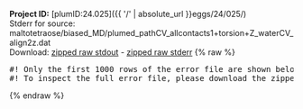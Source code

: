 **Project ID:** [plumID:24.025]({{ '/' | absolute_url }}eggs/24/025/)  
Stderr for source:  maltotetraose/biased_MD/plumed_pathCV_allcontacts1+torsion+Z_waterCV_align2z.dat   
Download: [zipped raw stdout](plumed_pathCV_allcontacts1+torsion+Z_waterCV_align2z.dat.plumed_master.stdout.txt.zip) - [zipped raw stderr](plumed_pathCV_allcontacts1+torsion+Z_waterCV_align2z.dat.plumed_master.stderr.txt.zip) 
{% raw %}
<pre>
#! Only the first 1000 rows of the error file are shown below
#! To inspect the full error file, please download the zipped raw stderr file above
</pre>
{% endraw %}
